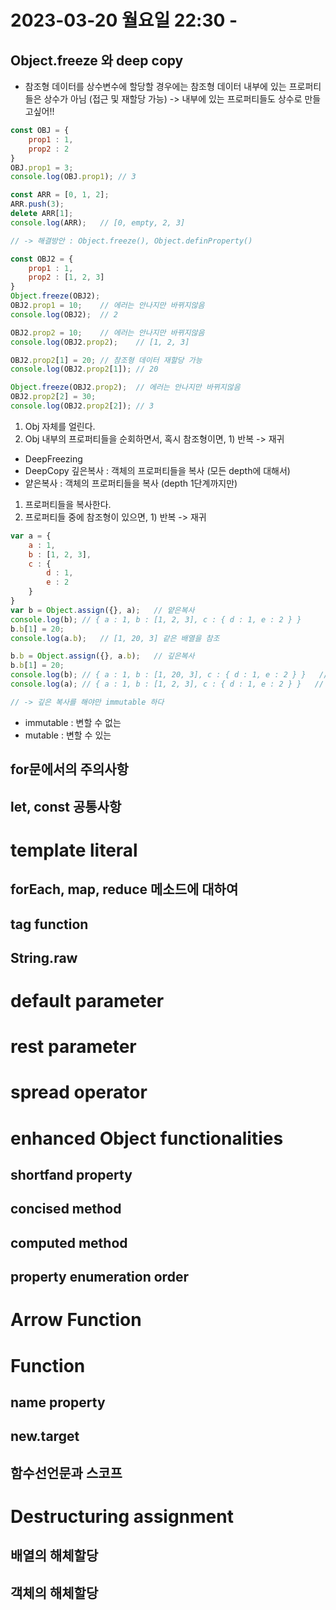 # 2023-03-20 월요일 22:30 - 

## Object.freeze 와 deep copy

- 참조형 데이터를 상수변수에 할당할 경우에는 참조형 데이터 내부에 있는 프로퍼티들은 상수가 아님 (접근 및 재할당 가능)
-> 내부에 있는 프로퍼티들도 상수로 만들고싶어!!

```javascript
const OBJ = {
    prop1 : 1,
    prop2 : 2
}
OBJ.prop1 = 3;
console.log(OBJ.prop1); // 3
```

```javascript
const ARR = [0, 1, 2];
ARR.push(3);
delete ARR[1];
console.log(ARR);   // [0, empty, 2, 3]

// -> 해결방안 : Object.freeze(), Object.definProperty()

const OBJ2 = {
    prop1 : 1,
    prop2 : [1, 2, 3]
}
Object.freeze(OBJ2);
OBJ2.prop1 = 10;    // 에러는 안나지만 바뀌지않음
console.log(OBJ2);  // 2

OBJ2.prop2 = 10;    // 에러는 안나지만 바뀌지않음
console.log(OBJ2.prop2);    // [1, 2, 3]

OBJ2.prop2[1] = 20; // 참조형 데이터 재할당 가능
console.log(OBJ2.prop2[1]); // 20

Object.freeze(OBJ2.prop2);  // 에러는 안나지만 바뀌지않음
OBJ2.prop2[2] = 30;
console.log(OBJ2.prop2[2]); // 3
```

1) Obj 자체를 얼린다.
2) Obj 내부의 프로퍼티들을 순회하면서, 혹시 참조형이면, 1) 반복 -> 재귀

- DeepFreezing
- DeepCopy 깊은복사 : 객체의 프로퍼티들을 복사 (모든 depth에 대해서)
- 얕은복사 : 객체의 프로퍼티들을 복사 (depth 1단계까지만)

1) 프로퍼티들을 복사한다.
2) 프로퍼티들 중에 참조형이 있으면, 1) 반복 -> 재귀

```javascript
var a = {
    a : 1,
    b : [1, 2, 3],
    c : {
        d : 1,
        e : 2
    }
}
var b = Object.assign({}, a);   // 얕은복사
console.log(b); // { a : 1, b : [1, 2, 3], c : { d : 1, e : 2 } }
b.b[1] = 20;
console.log(a.b);   // [1, 20, 3] 같은 배열을 참조

b.b = Object.assign({}, a.b);   // 깊은복사
b.b[1] = 20;
console.log(b); // { a : 1, b : [1, 20, 3], c : { d : 1, e : 2 } }   // 얕은복사
console.log(a); // { a : 1, b : [1, 2, 3], c : { d : 1, e : 2 } }   // 얕은복사

// -> 깊은 복사를 해야만 immutable 하다
```

- immutable : 변할 수 없는
- mutable : 변할 수 있는


## for문에서의 주의사항
## let, const 공통사항
# template literal
## forEach, map, reduce 메소드에 대하여
## tag function
## String.raw
# default parameter
# rest parameter
# spread operator
# enhanced Object functionalities
## shortfand property
## concised method
## computed method
## property enumeration order
# Arrow Function
# Function
## name property
## new.target
## 함수선언문과 스코프
# Destructuring assignment
## 배열의 해체할당
## 객체의 해체할당